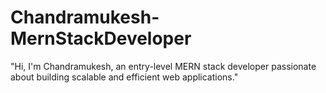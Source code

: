 # Chandramukesh-MernStackDeveloper
"Hi, I'm Chandramukesh, an entry-level MERN stack developer passionate about building scalable and efficient web applications."

